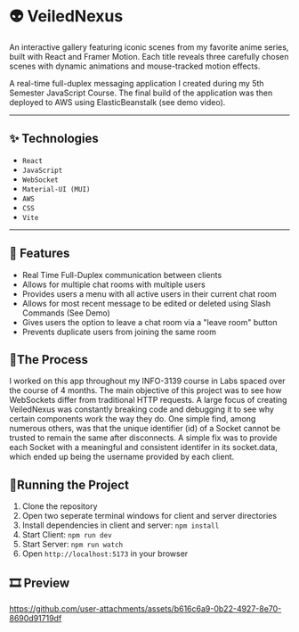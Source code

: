 # 👽 VeiledNexus

An interactive gallery featuring iconic scenes from my favorite anime series, built with React and Framer Motion. Each title reveals three carefully chosen scenes with dynamic animations and mouse-tracked motion effects.

A real-time full-duplex messaging application I created during my 5th Semester JavaScript Course. The final build of the application was then deployed to AWS using ElasticBeanstalk (see demo video).

---

## ✨ Technologies

- `React`
- `JavaScript`
- `WebSocket`
- `Material-UI (MUI)`
- `AWS`
- `CSS`
- `Vite`

---

## 🚀 Features

- Real Time Full-Duplex communication between clients
- Allows for multiple chat rooms with multiple users
- Provides users a menu with all active users in their current chat room
- Allows for most recent message to be edited or deleted using Slash Commands (See Demo)
- Gives users the option to leave a chat room via a "leave room" button
- Prevents duplicate users from joining the same room

## 📍The Process

I worked on this app throughout my INFO-3139 course in Labs spaced over the course of 4 months. The main objective of this project was to see how WebSockets differ from traditional HTTP requests. A large focus of creating VeiledNexus was constantly breaking code and debugging it to see why certain components work the way they do. One simple find, among numerous others, was that the unique identifier (id) of a Socket cannot be trusted to remain the same after disconnects. A simple fix was to provide each Socket with a meaningful and consistent identifer in its socket.data, which ended up being the username provided by each client.

## 🚦Running the Project

1. Clone the repository
2. Open two seperate terminal windows for client and server directories
3. Install dependencies in client and server: `npm install`
4. Start Client: `npm run dev`
5. Start Server: `npm run watch`
6. Open `http://localhost:5173` in your browser

## 🎞️ Preview

https://github.com/user-attachments/assets/b616c6a9-0b22-4927-8e70-8690d91719df
